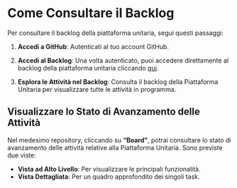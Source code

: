 # Come Consultare il Backlog

Per consultare il backlog della piattaforma unitaria, segui questi passaggi:

1. **Accedi a GitHub**: Autenticati al tuo account GitHub.

2. **Accedi al Backlog**: Una volta autenticato, puoi accedere direttamente al backlog della piattaforma unitaria cliccando [qui](#).

3. **Esplora le Attività nel Backlog**: Consulta il backlog della Piattaforma Unitaria per visualizzare tutte le attività in programma.

## Visualizzare lo Stato di Avanzamento delle Attività

Nel medesimo repository, cliccando su **“Board”**, potrai consultare lo stato di avanzamento delle attività relative alla Piattaforma Unitaria. Sono previste due viste:

- **Vista ad Alto Livello**: Per visualizzare le principali funzionalità.
- **Vista Dettagliata**: Per un quadro approfondito dei singoli task.
